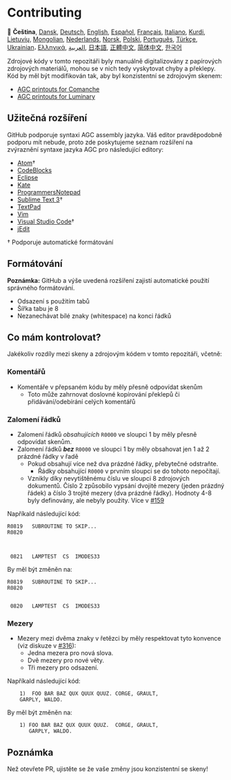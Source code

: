 # Contributing

🎌
**Čeština**,
[Dansk][DA],
[Deutsch][DE],
[English][EN],
[Español][ES],
[Français][FR],
[Italiano][IT],
[Kurdi][KU],
[Lietuvių][LT],
[Mongolian][MN],
[Nederlands][NL],
[Norsk][NO],
[Polski][PL],
[Português][PT_BR],
[Türkçe][TR],
[Ukrainian][UA]،
[Ελληνικά][GR],
[العربية][AR],
[日本語][JA],
[正體中文][ZH_TW],
[简体中文][ZH_CN],
[한국어][KO_KR]

[AR]:CONTRIBUTING.ar.md
[CZ]:CONTRIBUTING.cz.md
[DA]:CONTRIBUTING.da.md
[DE]:CONTRIBUTING.de.md
[EN]:CONTRIBUTING.md
[ES]:CONTRIBUTING.es.md
[FR]:CONTRIBUTING.fr.md
[GR]:CONTRIBUTING.gr.md
[IT]:CONTRIBUTING.it.md
[JA]:CONTRIBUTING.ja.md
[KO_KR]:CONTRIBUTING.ko_kr.md
[KU]:CONTRIBUTING.ku.md
[LT]:CONTRIBUTING.lt.md
[MN]:CONTRIBUTING.mn.md
[NL]:CONTRIBUTING.nl.md
[NO]:CONTRIBUTING.no.md
[PL]:CONTRIBUTING.pl.md
[PT_BR]:CONTRIBUTING.pt_br.md
[TR]:CONTRIBUTING.tr.md
[UA]:CONTRIBUTING.ua.md
[ZH_CN]:CONTRIBUTING.zh_cn.md
[ZH_TW]:CONTRIBUTING.zh_tw.md

Zdrojové kódy v tomto repozitáři byly manuálně digitalizovány z papírových zdrojových materiálů, mohou se v nich tedy vyskytovat chyby a překlepy. Kód by měl být modifikován tak, aby byl konzistentní se zdrojovým skenem:

- [AGC printouts for Comanche][8]
- [AGC printouts for Luminary][9]

## Užitečná rozšíření

GitHub podporuje syntaxi AGC assembly jazyka. Váš editor pravděpodobně podporu mít nebude, proto zde poskytujeme seznam rozšíření na zvýraznění syntaxe jazyka AGC pro následující editory:

- [Atom][Atom]†
- [CodeBlocks][CodeBlocks]
- [Eclipse][Eclipse]
- [Kate][Kate]
- [ProgrammersNotepad][ProgrammersNotepad]
- [Sublime Text 3][Sublime Text]†
- [TextPad][TextPad]
- [Vim][Vim]
- [Visual Studio Code][VisualStudioCode]†
- [jEdit][jEdit]

† Podporuje automatické formátování

[Atom]:https://github.com/Alhadis/language-agc
[CodeBlocks]:https://github.com/virtualagc/virtualagc/tree/master/Contributed/SyntaxHighlight/CodeBlocks
[Eclipse]:https://github.com/virtualagc/virtualagc/tree/master/Contributed/SyntaxHighlight/Eclipse
[Kate]:https://github.com/virtualagc/virtualagc/tree/master/Contributed/SyntaxHighlight/Kate
[ProgrammersNotepad]:https://github.com/virtualagc/virtualagc/tree/master/Contributed/SyntaxHighlight/ProgrammersNotepad
[Sublime Text]:https://github.com/jimlawton/AGC-Assembly
[TextPad]:https://github.com/virtualagc/virtualagc/tree/master/Contributed/SyntaxHighlight/TextPad
[Vim]:https://github.com/wsdjeg/vim-assembly
[VisualStudioCode]:https://github.com/wopian/agc-assembly
[jEdit]:https://github.com/virtualagc/virtualagc/tree/master/Contributed/SyntaxHighlight/jEdit

## Formátování

**Poznámka:** GitHub a výše uvedená rozšíření zajistí automatické použití správného formátování.

- Odsazení s použitím tabů
- Šířka tabu je 8
- Nezanechávat bílé znaky (whitespace) na konci řádků

## Co mám kontrolovat?

Jakékoliv rozdíly mezi skeny a zdrojovým kódem v tomto repozitáři, včetně:

### Komentářů

- Komentáře v přepsaném kódu by měly přesně odpovídat skenům
  - Toto může zahrnovat doslovné kopírování překlepů či přidávání/odebírání celých komentářů

### Zalomení řádků

- Zalomení řádků *obsahujících* `R0000` ve sloupci 1 by měly přesně odpovídat skenům.
- Zalomení řádků *__bez__* `R0000` ve sloupci 1 by měly obsahovat jen 1 až 2 prázdné řádky v řadě
  - Pokud obsahují více než dva prázdné řádky, přebytečné odstraňte.
    - Řádky obsahující `R0000` v prvním sloupci se do tohoto nepočítají.
  - Vznikly díky nevytištěnému číslu ve sloupci 8 zdrojových dokumentů. Číslo 2 způsobilo vypsání dvojité mezery (jeden prázdný řádek) a číslo 3 trojité mezery (dva prázdné řádky). Hodnoty 4-8 byly definovány, ale nebyly použity. Více v [#159][7]

Napříkald následující kód:

```plain
R0819   SUBROUTINE TO SKIP...
R0820



 0821   LAMPTEST  CS  IMODES33
```

By měl být změněn na:

```plain
R0819   SUBROUTINE TO SKIP...
R0820


 0820   LAMPTEST  CS  IMODES33
```

### Mezery

- Mezery mezi dvěma znaky v řetězci by měly respektovat tyto konvence (viz diskuze v [#316][10]):
  - Jedna mezera pro nová slova.
  - Dvě mezery pro nové věty.
  - Tři mezery pro odsazení.

Napříkald následující kód:

```plain
	1)  FOO BAR BAZ QUX QUUX QUUZ. CORGE, GRAULT,
	GARPLY, WALDO.
```

By měl být změněn na:

```plain
	1) FOO BAR BAZ QUX QUUX QUUZ.  CORGE, GRAULT,
	   GARPLY, WALDO.
```

## Poznámka

Než otevřete PR, ujistěte se že vaše změny jsou konzistentní se skeny!

[0]:https://github.com/chrislgarry/Apollo-11/pull/new/master
[1]:http://www.ibiblio.org/apollo/ScansForConversion/Luminary099/
[2]:http://www.ibiblio.org/apollo/ScansForConversion/Comanche055/
[6]:https://github.com/wopian/agc-assembly#user-settings
[7]:https://github.com/chrislgarry/Apollo-11/issues/159
[8]:http://www.ibiblio.org/apollo/ScansForConversion/Comanche055/
[9]:http://www.ibiblio.org/apollo/ScansForConversion/Luminary099/
[10]:https://github.com/chrislgarry/Apollo-11/pull/316#pullrequestreview-102892741
